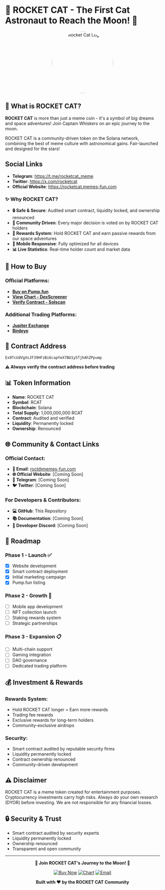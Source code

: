 # 🚀 ROCKET CAT - The First Cat Astronaut to Reach the Moon! 🌙

<div align="center">
  <img src="[https://via.placeholder.com/200x200/FF7E5F/FFFFFF?text=🚀🐱](https://rocketcat.memes-fun.com/assets/21f68f8b-98d1-4459-9fa3-e6e66be0a2a8_1749687015494-D7d7nkqk.jpg)" alt="Rocket Cat Logo" width="200" height="200" style="border-radius: 50%;" />
</div>

## 🌟 What is ROCKET CAT?

**ROCKET CAT** is more than just a meme coin - it's a symbol of big dreams and space adventures! Join Captain Whiskers on an epic journey to the moon.

ROCKET CAT is a community-driven token on the Solana network, combining the best of meme culture with astronomical gains. Fair-launched and designed for the stars!


## Social Links

- **Telegram**: https://t.me/rocketcat_meme  
- **Twitter**: https://x.com/rocketcat  
- **Official Website**: https://rocketcat.memes-fun.com


### ✨ Why ROCKET CAT?

- **🔒 Safe & Secure**: Audited smart contract, liquidity locked, and ownership renounced
- **👥 Community Driven**: Every major decision is voted on by ROCKET CAT holders
- **🎁 Rewards System**: Hold ROCKET CAT and earn passive rewards from our space adventures
- **📱 Mobile Responsive**: Fully optimized for all devices
- **📊 Live Statistics**: Real-time holder count and market data

## 🛒 How to Buy

### Official Platforms:
- **[Buy on Pump.fun](https://pump.fun/Ex9TcUdVgXsJF39HFzBi6capYeX7BU1y5TjhAhZPpump)**
- **[View Chart - DexScreener](https://dexscreener.com/solana/Ex9TcUdVgXsJF39HFzBi6capYeX7BU1y5TjhAhZPpump)**
- **[Verify Contract - Solscan](https://solscan.io/token/Ex9TcUdVgXsJF39HFzBi6capYeX7BU1y5TjhAhZPpump)**

### Additional Trading Platforms:
- **[Jupiter Exchange](https://jup.ag/swap/SOL-Ex9TcUdVgXsJF39HFzBi6capYeX7BU1y5TjhAhZPpump)**
- **[Birdeye](https://birdeye.so/token/Ex9TcUdVgXsJF39HFzBi6capYeX7BU1y5TjhAhZPpump)**

## 🔗 Contract Address

```
Ex9TcUdVgXsJF39HFzBi6capYeX7BU1y5TjhAhZPpump
```

**⚠️ Always verify the contract address before trading**

## 📊 Token Information

- **Name**: ROCKET CAT
- **Symbol**: RCAT  
- **Blockchain**: Solana
- **Total Supply**: 1,000,000,000 RCAT
- **Contract**: Audited and verified
- **Liquidity**: Permanently locked
- **Ownership**: Renounced

## 🌐 Community & Contact Links

### Official Contact:
- **📧 Email**: [roct@memes-fun.com](mailto:roct@memes-fun.com)
- **🌐 Official Website**: [Coming Soon]
- **📱 Telegram**: [Coming Soon]
- **🐦 Twitter**: [Coming Soon]

### For Developers & Contributors:
- **💻 GitHub**: This Repository
- **📚 Documentation**: [Coming Soon]
- **🤝 Developer Discord**: [Coming Soon]

## 🎯 Roadmap

### Phase 1 - Launch ✅
- [x] Website development
- [x] Smart contract deployment
- [x] Initial marketing campaign
- [x] Pump.fun listing

### Phase 2 - Growth 🚧
- [ ] Mobile app development
- [ ] NFT collection launch
- [ ] Staking rewards system
- [ ] Strategic partnerships

### Phase 3 - Expansion 📋
- [ ] Multi-chain support
- [ ] Gaming integration
- [ ] DAO governance
- [ ] Dedicated trading platform

## 💰 Investment & Rewards

### Rewards System:
- Hold ROCKET CAT longer = Earn more rewards
- Trading fee rewards
- Exclusive rewards for long-term holders
- Community-exclusive airdrops

### Security:
- Smart contract audited by reputable security firms
- Liquidity permanently locked
- Contract ownership renounced
- Community-driven development

## ⚠️ Disclaimer

ROCKET CAT is a meme token created for entertainment purposes. Cryptocurrency investments carry high risks. Always do your own research (DYOR) before investing. We are not responsible for any financial losses.

## 🔒 Security & Trust

- Smart contract audited by security experts
- Liquidity permanently locked
- Ownership renounced
- Transparent and open community

---

<div align="center">

**🚀 Join ROCKET CAT's Journey to the Moon! 🌙**

[![Buy Now](https://img.shields.io/badge/Buy_Now-Pump.fun-FF6B35?style=for-the-badge&logo=rocket&logoColor=white)](https://pump.fun/Ex9TcUdVgXsJF39HFzBi6capYeX7BU1y5TjhAhZPpump)
[![Chart](https://img.shields.io/badge/Chart-DexScreener-4A90E2?style=for-the-badge&logo=chart-line&logoColor=white)](https://dexscreener.com/solana/Ex9TcUdVgXsJF39HFzBi6capYeX7BU1y5TjhAhZPpump)
[![Email](https://img.shields.io/badge/Email-roct@memes--fun.com-D14836?style=for-the-badge&logo=gmail&logoColor=white)](mailto:roct@memes-fun.com)

**Built with ❤️ by the ROCKET CAT Community**

</div>
